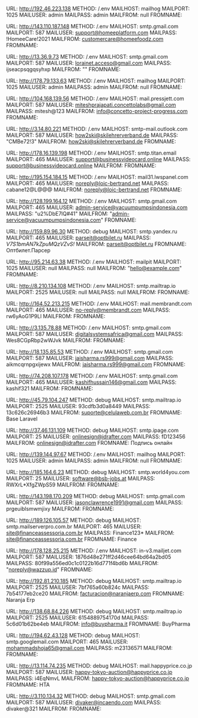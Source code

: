 URL: http://192.46.223.138
METHOD: /.env
MAILHOST: mailhog
MAILPORT: 1025
MAILUSER: admin
MAILPASS: admin
MAILFROM: null
FROMNAME: 

URL: http://143.110.187.148
METHOD: /.env
MAILHOST: smtp.gmail.com
MAILPORT: 587
MAILUSER: support@homeeplatform.com
MAILPASS: !HomeeCare!2021
MAILFROM: customercare@homeefoodz.com
FROMNAME: 

URL: http://13.36.9.73
METHOD: /.env
MAILHOST: smtp.gmail.com
MAILPORT: 587
MAILUSER: lorainet.acceso@gmail.com
MAILPASS: ijseacpsqgqsyhxp
MAILFROM: ""
FROMNAME: 

URL: http://178.79.133.63
METHOD: /.env
MAILHOST: mailhog
MAILPORT: 1025
MAILUSER: admin
MAILPASS: admin
MAILFROM: null
FROMNAME: 

URL: http://104.168.139.56
METHOD: /.env
MAILHOST: mail.pressjett.com
MAILPORT: 587
MAILUSER: miteshprajapati.concettolabs@gmail.com
MAILPASS: mitesh@123
MAILFROM: info@concetto-project-progress.com
FROMNAME: 

URL: http://3.14.80.221
METHOD: /.env
MAILHOST: smtp-mail.outlook.com
MAILPORT: 587
MAILUSER: how2ski@skilehrerverband.de
MAILPASS: "CMBe72!3"
MAILFROM: how2ski@skilehrerverband.de
FROMNAME: 

URL: http://178.16.139.198
METHOD: /.env
MAILHOST: smtp.titan.email
MAILPORT: 465
MAILUSER: support@businessvideocard.online
MAILPASS: support@businessvideocard.online
MAILFROM: 
FROMNAME: 

URL: http://195.154.184.15
METHOD: /.env
MAILHOST: mail31.lwspanel.com
MAILPORT: 465
MAILUSER: noreply@loic-bertrand.net
MAILPASS: cabane12@L@@@
MAILFROM: noreply@loic-bertrand.net
FROMNAME: 

URL: http://128.199.164.12
METHOD: /.env
MAILHOST: smtp.gmail.com
MAILPORT: 465
MAILUSER: admin-service@vacuumpumpsindonesia.com
MAILPASS: "u2%DbE7lQ#41"
MAILFROM: "admin-service@vacuumpumpsindonesia.com"
FROMNAME: 

URL: http://159.89.96.30
METHOD: debug
MAILHOST: smtp.yandex.ru
MAILPORT: 465
MAILUSER: parseit@optbilet.ru
MAILPASS: _V7S1bmAN7kZpuMQzVZvS!_
MAILFROM: parseit@optbilet.ru
FROMNAME: &#1054;&#1087;&#1090;&#1073;&#1080;&#1083;&#1077;&#1090;.&#1055;&#1072;&#1088;&#1089;&#1077;&#1088;

URL: http://95.214.63.38
METHOD: /.env
MAILHOST: mailpit
MAILPORT: 1025
MAILUSER: null
MAILPASS: null
MAILFROM: "hello@example.com"
FROMNAME: 

URL: http://8.210.134.108
METHOD: /.env
MAILHOST: smtp.mailtrap.io
MAILPORT: 2525
MAILUSER: null
MAILPASS: null
MAILFROM: 
FROMNAME: 

URL: http://164.52.213.215
METHOD: /.env
MAILHOST: mail.membrandt.com
MAILPORT: 465
MAILUSER: no-reply@membrandt.com
MAILPASS: rw6yAoG1P9Ll
MAILFROM: 
FROMNAME: 

URL: http://3.135.78.88
METHOD: /.env
MAILHOST: smtp.gmail.com
MAILPORT: 587
MAILUSER: digitalsystemsafrica@gmail.com
MAILPASS: Wes8CGpRbp2wWJvk
MAILFROM: 
FROMNAME: 

URL: http://18.135.85.53
METHOD: /.env
MAILHOST: smtp.gmail.com
MAILPORT: 587
MAILUSER: jaisharma.rs999@gmail.com
MAILPASS: aikmcqrnpgxijewx
MAILFROM: jaisharma.rs999@gmail.com
FROMNAME: 

URL: http://74.208.107.178
METHOD: /.env
MAILHOST: smtp.gmail.com
MAILPORT: 465
MAILUSER: kashifhussain146@gmail.com
MAILPASS: kashif321
MAILFROM: 
FROMNAME: 

URL: http://45.79.104.247
METHOD: debug
MAILHOST: smtp.mailtrap.io
MAILPORT: 2525
MAILUSER: 93cdfb3d0a8449
MAILPASS: 13c626c26946b3
MAILFROM: suporte@celulaweb.com.br
FROMNAME: Base Laravel

URL: http://37.46.131.109
METHOD: debug
MAILHOST: smtp.ipage.com
MAILPORT: 25
MAILUSER: onlinesign@idrafter.com
MAILPASS: fD123456
MAILFROM: onlinesign@idrafter.com
FROMNAME: &#1055;&#1086;&#1076;&#1087;&#1080;&#1089;&#1100; &#1086;&#1085;&#1083;&#1072;&#1081;&#1085;

URL: http://139.144.97.67
METHOD: /.env
MAILHOST: mailhog
MAILPORT: 1025
MAILUSER: admin
MAILPASS: admin
MAILFROM: null
FROMNAME: 

URL: http://185.164.6.23
METHOD: debug
MAILHOST: smtp.world4you.com
MAILPORT: 25
MAILUSER: software@bsb-jobs.at
MAILPASS: RWXrL*XfgZWpS59
MAILFROM: 
FROMNAME: 

URL: http://143.198.170.209
METHOD: debug
MAILHOST: smtp.gmail.com
MAILPORT: 587
MAILUSER: jasonclawrence1991@gmail.com
MAILPASS: prgeuiblsmwmjixy
MAILFROM: 
FROMNAME: 

URL: http://189.126.105.57
METHOD: debug
MAILHOST: smtp.mailserverpro.com.br
MAILPORT: 465
MAILUSER: site@financeassessoria.com.br
MAILPASS: Finance123*
MAILFROM: site@financeassessoria.com.br
FROMNAME: Finance

URL: http://178.128.25.215
METHOD: /.env
MAILHOST: in-v3.mailjet.com
MAILPORT: 587
MAILUSER: 1876d48e271ff2d46cee64bd64a2bd05
MAILPASS: 80f99a556ed0c1c0122b16d771f4bd6b
MAILFROM: "noreply@wazzup.id"
FROMNAME: 

URL: http://192.81.210.185
METHOD: debug
MAILHOST: smtp.mailtrap.io
MAILPORT: 2525
MAILUSER: 7bf765a60b824c
MAILPASS: 7b54177eb2ce20
MAILFROM: facturacion@naranjaerp.com
FROMNAME: Naranja Erp

URL: http://138.68.84.226
METHOD: debug
MAILHOST: smtp.mailtrap.io
MAILPORT: 2525
MAILUSER: 6154889754170d
MAILPASS: 5c6d01b62be4eb
MAILFROM: info@buypharma.it
FROMNAME: BuyPharma

URL: http://194.62.43.128
METHOD: debug
MAILHOST: smtp.googlemail.com
MAILPORT: 465
MAILUSER: mohammadshoja65@gmail.com
MAILPASS: m23136571
MAILFROM: 
FROMNAME: 

URL: http://13.114.74.235
METHOD: debug
MAILHOST: mail.happyprice.co.jp
MAILPORT: 587
MAILUSER: happy-tokyo-auction@happyprice.co.jp
MAILPASS: i4EqNmvL
MAILFROM: happy-tokyo-auction@happyprice.co.jp
FROMNAME: HTA

URL: http://3.110.134.32
METHOD: debug
MAILHOST: smtp.gmail.com
MAILPORT: 587
MAILUSER: divaker@incaendo.com
MAILPASS: divaker@321
MAILFROM: 
FROMNAME: 

